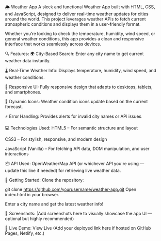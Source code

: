 🌦️ Weather App
A sleek and functional Weather App built with HTML, CSS, and JavaScript, designed to deliver real-time weather updates for cities around the world. This project leverages weather APIs to fetch current atmospheric conditions and displays them in a user-friendly format.

Whether you're looking to check the temperature, humidity, wind speed, or general weather conditions, this app provides a clean and responsive interface that works seamlessly across devices.

🔍 Features:
🌍 City-Based Search: Enter any city name to get current weather data instantly.

🌡️ Real-Time Weather Info: Displays temperature, humidity, wind speed, and weather conditions.

🎨 Responsive UI: Fully responsive design that adapts to desktops, tablets, and smartphones.

🌈 Dynamic Icons: Weather condition icons update based on the current forecast.

⚡ Error Handling: Provides alerts for invalid city names or API issues.

💻 Technologies Used:
HTML5 – For semantic structure and layout

CSS3 – For stylish, responsive, and modern design

JavaScript (Vanilla) – For fetching API data, DOM manipulation, and user interactions

📦 API Used:
OpenWeatherMap API (or whichever API you're using — update this line if needed) for retrieving live weather data.

🚀 Getting Started:
Clone the repository:

git clone https://github.com/yourusername/weather-app.git
Open index.html in your browser.

Enter a city name and get the latest weather info!

📸 Screenshots:
(Add screenshots here to visually showcase the app UI — optional but highly recommended)

🔗 Live Demo:
View Live (Add your deployed link here if hosted on GitHub Pages, Netlify, etc.)
